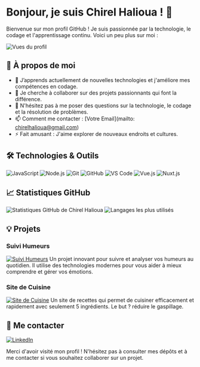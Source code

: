 # Bonjour, je suis Chirel Halioua ! 👋

Bienvenue sur mon profil GitHub ! Je suis passionnée par la technologie, le codage et l'apprentissage continu. Voici un peu plus sur moi :

![Vues du profil](https://komarev.com/ghpvc/?username=chirelhalioua&color=blue)

## 🚀 À propos de moi

- 🌱 J’apprends actuellement de nouvelles technologies et j'améliore mes compétences en codage.
- 👯 Je cherche à collaborer sur des projets passionnants qui font la différence.
- 💬 N'hésitez pas à me poser des questions sur la technologie, le codage et la résolution de problèmes.
- 📫 Comment me contacter : [Votre Email](mailto: chirelhalioua@gmail.com)
- ⚡ Fait amusant : J'aime explorer de nouveaux endroits et cultures.

## 🛠️ Technologies & Outils

![JavaScript](https://img.shields.io/badge/-JavaScript-FFB6C1?style=flat&logo=javascript) <!-- Couleur : #FFB6C1 -->
![Node.js](https://img.shields.io/badge/-Node.js-8B4513?style=flat&logo=node.js) <!-- Couleur : #8B4513 -->
![Git](https://img.shields.io/badge/-Git-FFB6C1?style=flat&logo=git) <!-- Couleur : #FFB6C1 -->
![GitHub](https://img.shields.io/badge/-GitHub-FF69B4?style=flat&logo=github) <!-- Couleur : #FF69B4 -->
![VS Code](https://img.shields.io/badge/-VS%20Code-8B4513?style=flat&logo=visual-studio-code) <!-- Couleur : #8B4513 -->
![Vue.js](https://img.shields.io/badge/-Vue.js-4FC08D?style=flat&logo=vue.js) <!-- Couleur : #4FC08D -->
![Nuxt.js](https://img.shields.io/badge/-Nuxt.js-00C58E?style=flat&logo=nuxt.js) <!-- Couleur : #00C58E -->

## 📈 Statistiques GitHub

![Statistiques GitHub de Chirel Halioua](https://github-readme-stats.vercel.app/api?username=chirelhalioua&show_icons=true&theme=default&bg_color=FFB6C1)
![Langages les plus utilisés](https://github-readme-stats.vercel.app/api/top-langs/?username=chirelhalioua&layout=compact&theme=default&bg_color=FFB6C1)

## 💡 Projets

### Suivi Humeurs

[![Suivi Humeurs](https://github-readme-stats.vercel.app/api/pin/?username=chirelhalioua&repo=suivi-humeurs-funes&theme=default&bg_color=FFB6C1)](https://github.com/chirelhalioua/suivi-humeurs-funes)
Un projet innovant pour suivre et analyser vos humeurs au quotidien. Il utilise des technologies modernes pour vous aider à mieux comprendre et gérer vos émotions.

### Site de Cuisine

[![Site de Cuisine](https://github-readme-stats.vercel.app/api/pin/?username=chirelhalioua&repo=mon-site-de-cuisine&theme=default&bg_color=FFB6C1)](https://github.com/chirelhalioua/mon-site-de-cuisine)
Un site de recettes qui permet de cuisiner efficacement et rapidement avec seulement 5 ingrédients. Le but ? réduire le gaspillage.

## 🔗 Me contacter

[![LinkedIn](https://img.shields.io/badge/-LinkedIn-8B4513?style=flat&logo=linkedin)](https://www.linkedin.com/in/chirel-halioua) <!-- Couleur : #8B4513 -->

Merci d'avoir visité mon profil ! N'hésitez pas à consulter mes dépôts et à me contacter si vous souhaitez collaborer sur un projet.
